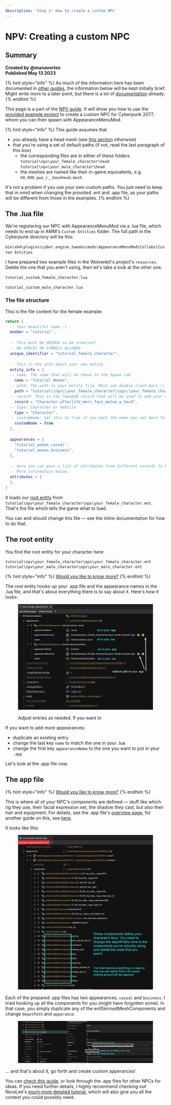 ```yaml
---
description: 'Step 2: How to create a custom NPC'
---
```


# NPV: Creating a custom NPC

## Summary

**Created by @manavortex**\
**Published May 13 2023**

{% hint style="info" %}
As much of the information here has been documented in [other guides](../appearances-change-the-looks.md), the information below will be kept initially brief. Might write more to a later point, but there is a lot of [documentation](../../../developers/vehicles/archive/.app-file-appearanceresource.md) already.
{% endhint %}

This page is a part of the [NPV guide](./). It will show you how to use the [provided example project](./#preparation) to create a custom NPC for Cyberpunk 2077, whom you can then spawn with AppearanceMenuMod.

{% hint style="info" %}
This guide assumes that&#x20;

* you already have a head mesh (see [this section](npv-preparing-the-head-in-blender.md) otherwise)
* that you're using a set of default paths (if not, read the last paragraph of this box)
  * the corresponding files are in either of these folders\
    `tutorial\npv\your_female_character\head` \
    `tutorial\npv\your_male_character\head`
  * the meshes are named like their in-game equivalents, e.g. `h0_000_pwa_c__basehead.mesh`



It's not a problem if you use your own custom paths. You just need to keep that in mind when changing the provided .ent and .app file, as your paths will be different from those in the examples.
{% endhint %}

## The .lua file

We're registering our NPC with AppearanceMenuMod via a .lua file, which needs to end up in AMM's `Custom Entities` folder. The full path in the Cyberpunk directory will be this:

`bin\x64\plugins\cyber_engine_tweaks\mods\AppearanceMenuMod\Collabs\Custon Entities`

I have prepared two example files in the Wolvenkit's project's `resources`. Delete the one that you aren't using, then let's take a look at the other one:

`tutorial_custom_female_character.lua`

`tutorial_custom_male_character.lua`

### The file structure

This is the file content for the female example:

```lua
return {
  -- Your beautiful name :)
  modder = "tutorial",

  -- This must be UNIQUE so be creative!
  -- NO SPACES OR SYMBOLS ALLOWED
  unique_identifier = "tutorial_female_character",

  -- This is the info about your new entity
  entity_info = {
  -- name: The name that will be shown in the Spawn tab
    name = "Tutorial Woman",
  -- path: The path to your entity file. Must use double slash bars \\
    path = "tutorial\\npv\\your_female_character\\ops\\your_female_character.ent",
  -- record: This is the TweakDB record that will be used to add your character. More information below.
    record = "Character.afterlife_merc_fast_melee_w_hard",
  -- type: Character or Vehicle
    type = "Character",
  -- customName: Set this to true if you want the name you set here to appear in AMM Scan tab.
    customName = true
  },

  appearances = {
    "tutorial_woman_casual", 
    "tutorial_woman_business", 
  },  

  -- Here you can pass a list of attributes from different records to be copied to your new character.
  -- More information below.
  attributes = {
  },
}
```

It loads our [root entity](npv-creating-a-custom-npc.md#the-root-entity) from  `tutorial\npv\your_female_character\ops\your_female_character.ent`. That's the file which tells the game what to load.

You can and should change this file — see the inline documentation for how to do that.

## The root entity

You find the root entity for your character here:

```
tutorial\npv\your_female_character\ops\your_female_character.ent
tutorial\npv\your_male_character\ops\your_male_character.ent
```

{% hint style="info" %}
[Would you like to know more?](../../../modding-know-how/files-and-what-they-do/entity-.ent-files/#root-entity)
{% endhint %}

The root entity hooks up your .app file and the appearance names in the .lua file, and that's about everything there is to say about it. Here's how it looks:

<figure><img src="../../../.gitbook/assets/npv_root_entity.png" alt=""><figcaption><p>Adjust entries as needed. If you want to </p></figcaption></figure>

If you want to add more appearances:

* duplicate an existing entry
* change the last key `name` to match the one in your .lua
* change the first key `appearanceName` to the one you want to put in your `.app`

Let's look at the .app file now.

## The app file

{% hint style="info" %}
[Would you like to know more?](../../../developers/vehicles/archive/.app-file-appearanceresource.md)
{% endhint %}

This is where all of your NPC's components are defined — stuff like which rig they use, their facial expression set, the shadow they cast, but also their hair and equipment. For details, see the .app file's [overview page](../../../developers/vehicles/archive/.app-file-appearanceresource.md), for another guide on this, see [here](../appearances-change-the-looks.md).

It looks like this:

<figure><img src="../../../.gitbook/assets/npv_app_structure.png" alt=""><figcaption></figcaption></figure>

Each of the prepared .app files has two appearances, `casual` and `business`. I tried hooking up all the components for you (might have forgotten some). In that case, you simply duplicate any of the entSkinnedMeshComponents and change `depotPath` and `apperance`:

<figure><img src="../../../.gitbook/assets/npv_app_details.png" alt=""><figcaption></figcaption></figure>

… and that's about it, go forth and create custom apperances!&#x20;

You can [check this guide](../appearances-change-the-looks.md), or look through the .app files for other NPCs for ideas. If you need further details, I highly recommend checking out NoraLee's [much more detailed tutorial](https://docs.google.com/document/d/1clFJhpi7H5jk73vUQPnjIwjkuQV6VnYkKMoXt1eYMb0/edit), which will also give you all the context you could possibly need.
